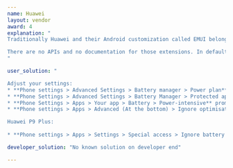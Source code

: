 ```yaml
---
name: Huawei
layout: vendor
award: 4
explanation: "
Traditionally Huawei and their Android customization called EMUI belongs to the most troubled on the market with respect to non-standard background process limitations. 

There are no APIs and no documentation for those extensions. In default settings background processing simply does not work right and apps working in background will break.
"

user_solution: "

Adjust your settings:
* **Phone settings > Advanced Settings > Battery manager > Power plan** is set to **Performance**
* **Phone Settings > Advanced Settings > Battery Manager > Protected apps** – check for your app as **Protected**
* **Phone Settings > Apps > Your app > Battery > Power-intensive** prompt [x] and **Keep running after screen off [x]**
* **Phone settings > Apps > Advanced (At the bottom) > Ignore optimisations >** Press **Allowed > All apps >** Find your app on the list and set to **Allow**

Huawei P9 Plus:
 
* **Phone settings > Apps > Settings > Special access > Ignore battery optimisation >** select allow for your app."

developer_solution: "No known solution on developer end"

---
```

